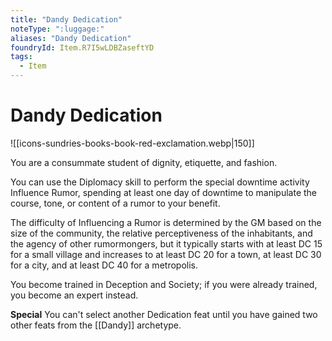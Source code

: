 ```yaml
---
title: "Dandy Dedication"
noteType: ":luggage:"
aliases: "Dandy Dedication"
foundryId: Item.R7I5wLDBZaseftYD
tags:
  - Item
---
```


# Dandy Dedication
![[icons-sundries-books-book-red-exclamation.webp|150]]

You are a consummate student of dignity, etiquette, and fashion.

You can use the Diplomacy skill to perform the special downtime activity Influence Rumor, spending at least one day of downtime to manipulate the course, tone, or content of a rumor to your benefit.

The difficulty of Influencing a Rumor is determined by the GM based on the size of the community, the relative perceptiveness of the inhabitants, and the agency of other rumormongers, but it typically starts with at least DC 15 for a small village and increases to at least DC 20 for a town, at least DC 30 for a city, and at least DC 40 for a metropolis.

You become trained in Deception and Society; if you were already trained, you become an expert instead.

**Special** You can't select another Dedication feat until you have gained two other feats from the [[Dandy]] archetype.
